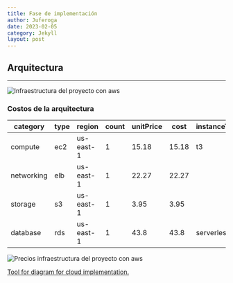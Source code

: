 ```yaml
---
title: Fase de implementación
author: Juferoga
date: 2023-02-05
category: Jekyll
layout: post
---
```


## Arquitectura
--- 

![Infraestructura del proyecto con aws](/fis/assets/images/pages/implementacion/infra_fis.svg "Infraestructura del proyecto con aws")

### Costos de la arquitectura
<div class="table-wrapper" markdown="block">


  | category   | type | region    | count | unitPrice | cost  | instanceType | instanceSize | platform | role       | engine            | dataGb |
  |------------|------|-----------|-------|-----------|-------|--------------|--------------|----------|------------|-------------------|--------|
  | compute    | ec2  | us-east-1 | 1     | 15.18     | 15.18 | t3           | small        | Linux    |            |                   |        |
  | networking | elb  | us-east-1 | 1     | 22.27     | 22.27 |              |              |          |            |                   | 10     |
  | storage    | s3   | us-east-1 | 1     | 3.95      | 3.95  |              |              |          |            |                   | 0.25   |
  | database   | rds  | us-east-1 | 1     | 43.8      | 43.8  | serverless   | serverless   |          | serverless | aurora-postgresql |        |


</div>

![Precios infraestructura del proyecto con aws](/fis/assets/images/pages/implementacion/infra_fis_prices.png "Precios infraestructura del proyecto con aws")

[Tool for diagram for cloud implementation.][1]

<!-- ## Instalación
--- 

Instalación del sistema.

## Soporte técnico post-instalación
--- 

Errores post-instalación? obvio si 😆. -->


[1]:https://www.cloudcraft.co/
